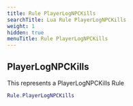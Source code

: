 ```yaml
---
title: Rule PlayerLogNPCKills
searchTitle: Lua Rule PlayerLogNPCKills
weight: 1
hidden: true
menuTitle: Rule PlayerLogNPCKills
---
```

## PlayerLogNPCKills

This represents a PlayerLogNPCKills Rule
```lua
Rule.PlayerLogNPCKills
```
